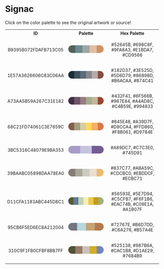 
<!DOCTYPE html>
<html><body>
<h1>Signac</h1>
<p>Click on the color palette to see the original artwork or source!</p>
<table style="width:100%">
<tr><th style="text-align: center; vertical-align: middle;">ID</th><th style="text-align: center; vertical-align: middle;">Palette</th><th style="text-align: center; vertical-align: middle;">Hex Palette</th></tr>
<tr><td style="text-align: center; vertical-align: middle;"><p style="font-size:14px">B9395B072FDAFB713C05</p></td> <td style="text-align: center; vertical-align: middle;"><a href=https://www.wikiart.org/en/paul-signac/lighthouse-at-groix style="font-size:14px"><img style="border-radius: 14px;" src="../media/swatches/B9395B072FDAFB713C05.png" height="25"></a></td> <td style="text-align: center; vertical-align: middle;"><p style="font-size:14px">#52645B, #698C8F, #9FA8A3, #E1BDA7, #CD9566</p></td></tr>
<tr><td style="text-align: center; vertical-align: middle;"><p style="font-size:14px">1E57A3626606C83C06AA</p></td> <td style="text-align: center; vertical-align: middle;"><a href=https://www.wikiart.org/en/paul-signac/port-of-la-rochelle-1921 style="font-size:14px"><img style="border-radius: 14px;" src="../media/swatches/1E57A3626606C83C06AA.png" height="25"></a></td> <td style="text-align: center; vertical-align: middle;"><p style="font-size:14px">#182D37, #3E525D, #5D6D79, #86898D, #B6ACAA, #874C41</p></td></tr>
<tr><td style="text-align: center; vertical-align: middle;"><p style="font-size:14px">A73AA5B59A267C31E182</p></td> <td style="text-align: center; vertical-align: middle;"><a href=https://www.wikiart.org/en/paul-signac/port-of-saint-tropez style="font-size:14px"><img style="border-radius: 14px;" src="../media/swatches/A73AA5B59A267C31E182.png" height="25"></a></td> <td style="text-align: center; vertical-align: middle;"><p style="font-size:14px">#432F41, #6F566B, #967E84, #A4AD8C, #C4B59E, #994833</p></td></tr>
<tr><td style="text-align: center; vertical-align: middle;"><p style="font-size:14px">68C21FD74061C3E7659C</p></td> <td style="text-align: center; vertical-align: middle;"><a href=https://www.wikiart.org/en/paul-signac/portrait-of-felix-feneon-1890 style="font-size:14px"><img style="border-radius: 14px;" src="../media/swatches/68C21FD74061C3E7659C.png" height="25"></a></td> <td style="text-align: center; vertical-align: middle;"><p style="font-size:14px">#845E48, #A39D7F, #D8CCA4, #FFD860, #F8B061, #D9784E</p></td></tr>
<tr><td style="text-align: center; vertical-align: middle;"><p style="font-size:14px">3BC5316C48079E9BA353</p></td> <td style="text-align: center; vertical-align: middle;"><a href=https://www.wikiart.org/en/paul-signac/river-s-edge-the-siene-at-herblay-1889 style="font-size:14px"><img style="border-radius: 14px;" src="../media/swatches/3BC5316C48079E9BA353.png" height="25"></a></td> <td style="text-align: center; vertical-align: middle;"><p style="font-size:14px">#A89DC7, #C7C3E0, #745D91</p></td></tr>
<tr><td style="text-align: center; vertical-align: middle;"><p style="font-size:14px">39BAABC05898DAA78EA0</p></td> <td style="text-align: center; vertical-align: middle;"><a href=https://www.wikiart.org/en/paul-signac/rodez style="font-size:14px"><img style="border-radius: 14px;" src="../media/swatches/39BAABC05898DAA78EA0.png" height="25"></a></td> <td style="text-align: center; vertical-align: middle;"><p style="font-size:14px">#837C77, #ABA59C, #CDCBC0, #EBDDCF, #ECBC71</p></td></tr>
<tr><td style="text-align: center; vertical-align: middle;"><p style="font-size:14px">D11CFA1183ABC445D8C1</p></td> <td style="text-align: center; vertical-align: middle;"><a href=https://www.wikiart.org/en/paul-signac/the-pine-tree-at-st-tropez-1909 style="font-size:14px"><img style="border-radius: 14px;" src="../media/swatches/D11CFA1183ABC445D8C1.png" height="25"></a></td> <td style="text-align: center; vertical-align: middle;"><p style="font-size:14px">#56593E, #5E7D94, #C5CFB7, #F6F1B6, #EAC74B, #C09E1A, #A1B07F</p></td></tr>
<tr><td style="text-align: center; vertical-align: middle;"><p style="font-size:14px">95CB6F5ED6EC8A212004</p></td> <td style="text-align: center; vertical-align: middle;"><a href=https://www.wikiart.org/en/paul-signac/the-red-buoy-saint-tropez-1895 style="font-size:14px"><img style="border-radius: 14px;" src="../media/swatches/95CB6F5ED6EC8A212004.png" height="25"></a></td> <td style="text-align: center; vertical-align: middle;"><p style="font-size:14px">#72767E, #B6D7DD, #C6A276, #B57A4E</p></td></tr>
<tr><td style="text-align: center; vertical-align: middle;"><p style="font-size:14px">310C9F1FB0CFBF8BB7FF</p></td> <td style="text-align: center; vertical-align: middle;"><a href=https://www.wikiart.org/en/paul-signac/young-women-of-provence-at-the-well-1892 style="font-size:14px"><img style="border-radius: 14px;" src="../media/swatches/310C9F1FB0CFBF8BB7FF.png" height="25"></a></td> <td style="text-align: center; vertical-align: middle;"><p style="font-size:14px">#525138, #987B6A, #CAC1B8, #D1AE29, #7684B9</p></td></tr>
</table>
</body></html>
